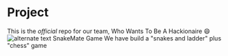 # Project

This is the *official* repo for our team, Who Wants To Be A Hackionaire :smile:
![alternate text](https://www.techiedelight.com/wp-content/uploads/2016/11/Snakes-And-Ladders-Problem.jpg)
  SnakeMate Game
  We have build a "snakes and ladder" plus "chess" game
